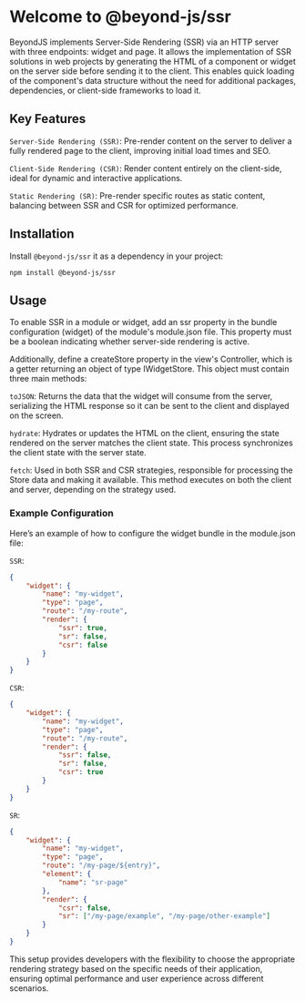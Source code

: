 # Welcome to @beyond-js/ssr

BeyondJS implements Server-Side Rendering (SSR) via an HTTP server with three endpoints: widget and page. It allows the
implementation of SSR solutions in web projects by generating the HTML of a component or widget on the server side
before sending it to the client. This enables quick loading of the component's data structure without the need for
additional packages, dependencies, or client-side frameworks to load it.

## Key Features

`Server-Side Rendering (SSR)`: Pre-render content on the server to deliver a fully rendered page to the client,
improving initial load times and SEO.

`Client-Side Rendering (CSR)`: Render content entirely on the client-side, ideal for dynamic and interactive
applications.

`Static Rendering (SR)`: Pre-render specific routes as static content, balancing between SSR and CSR for optimized
performance.

## Installation

Install `@beyond-js/ssr` it as a dependency in your project:

```code
npm install @beyond-js/ssr
```

## Usage

To enable SSR in a module or widget, add an ssr property in the bundle configuration (widget) of the module's
module.json file. This property must be a boolean indicating whether server-side rendering is active.

Additionally, define a createStore property in the view's Controller, which is a getter returning an object of type
IWidgetStore. This object must contain three main methods:

`toJSON`: Returns the data that the widget will consume from the server, serializing the HTML response so it can be sent
to the client and displayed on the screen.

`hydrate`: Hydrates or updates the HTML on the client, ensuring the state rendered on the server matches the client
state. This process synchronizes the client state with the server state.

`fetch`: Used in both SSR and CSR strategies, responsible for processing the Store data and making it available. This
method executes on both the client and server, depending on the strategy used.

### Example Configuration

Here’s an example of how to configure the widget bundle in the module.json file:

`SSR`:

```json
{
	"widget": {
		"name": "my-widget",
		"type": "page",
		"route": "/my-route",
		"render": {
			"ssr": true,
			"sr": false,
			"csr": false
		}
	}
}
```

`CSR`:

```json
{
	"widget": {
		"name": "my-widget",
		"type": "page",
		"route": "/my-route",
		"render": {
			"ssr": false,
			"sr": false,
			"csr": true
		}
	}
}
```

`SR`:

```json
{
	"widget": {
		"name": "my-widget",
		"type": "page",
		"route": "/my-page/${entry}",
		"element": {
			"name": "sr-page"
		},
		"render": {
			"csr": false,
			"sr": ["/my-page/example", "/my-page/other-example"]
		}
	}
}
```

This setup provides developers with the flexibility to choose the appropriate rendering strategy based on the specific
needs of their application, ensuring optimal performance and user experience across different scenarios.
